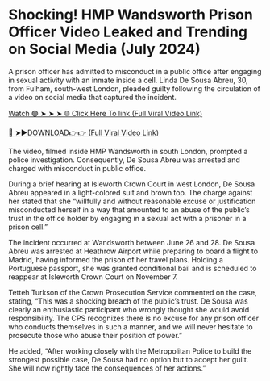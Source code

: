 <h1>Shocking! HMP Wandsworth Prison Officer Video Leaked and Trending on Social Media (July 2024)</h1>

A prison officer has admitted to misconduct in a public office after engaging in sexual activity with an inmate inside a cell. Linda De Sousa Abreu, 30, from Fulham, south-west London, pleaded guilty following the circulation of a video on social media that captured the incident.

[Watch 🟢 ➤ ➤ ➤ 🌐 Click Here To link (Full Viral Video Link)](https://viralleakedvideos.com/leakedvideo.html?ss)

[🔴 ➤►DOWNLOAD👉👉 (Full Viral Video Link)](https://viralleakedvideos.com/leakedvideo.html?ss)

The video, filmed inside HMP Wandsworth in south London, prompted a police investigation. Consequently, De Sousa Abreu was arrested and charged with misconduct in public office.

During a brief hearing at Isleworth Crown Court in west London, De Sousa Abreu appeared in a light-colored suit and brown top. The charge against her stated that she “willfully and without reasonable excuse or justification misconducted herself in a way that amounted to an abuse of the public’s trust in the office holder by engaging in a sexual act with a prisoner in a prison cell.”

The incident occurred at Wandsworth between June 26 and 28. De Sousa Abreu was arrested at Heathrow Airport while preparing to board a flight to Madrid, having informed the prison of her travel plans. Holding a Portuguese passport, she was granted conditional bail and is scheduled to reappear at Isleworth Crown Court on November 7.

Tetteh Turkson of the Crown Prosecution Service commented on the case, stating, “This was a shocking breach of the public’s trust. De Sousa was clearly an enthusiastic participant who wrongly thought she would avoid responsibility. The CPS recognizes there is no excuse for any prison officer who conducts themselves in such a manner, and we will never hesitate to prosecute those who abuse their position of power.”

He added, “After working closely with the Metropolitan Police to build the strongest possible case, De Sousa had no option but to accept her guilt. She will now rightly face the consequences of her actions.”
